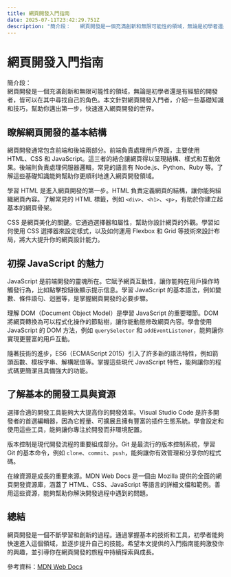 ```yaml
---
title: 網頁開發入門指南
date: 2025-07-11T23:42:29.751Z
description: "簡介段：   網頁開發是一個充滿創新和無限可能性的領域，無論是初學者還是有經驗的開發者，皆可以在其中尋找自己的角色。本文針對網頁開發入門者，介紹一些基礎知識和技巧，幫助你邁出第一步，快速進入網頁開發的世界。"
---
```


# 網頁開發入門指南

簡介段：  
網頁開發是一個充滿創新和無限可能性的領域，無論是初學者還是有經驗的開發者，皆可以在其中尋找自己的角色。本文針對網頁開發入門者，介紹一些基礎知識和技巧，幫助你邁出第一步，快速進入網頁開發的世界。

## 瞭解網頁開發的基本結構

網頁開發通常包含前端和後端兩部分。前端負責處理用戶界面，主要使用 HTML、CSS 和 JavaScript。這三者的結合讓網頁得以呈現結構、樣式和互動效果。後端則負責處理伺服器邏輯，常見的語言有 Node.js、Python、Ruby 等。了解這些基礎知識能夠幫助你更順利地進入網頁開發領域。

學習 HTML 是進入網頁開發的第一步。HTML 負責定義網頁的結構，讓你能夠組織網頁內容。了解常見的 HTML 標籤，例如 `<div>`、`<h1>`、`<p>`，有助於你建立起基本的網頁骨架。

CSS 是網頁美化的關鍵。它通過選擇器和屬性，幫助你設計網頁的外觀。學習如何使用 CSS 選擇器來設定樣式，以及如何運用 Flexbox 和 Grid 等技術來設計布局，將大大提升你的網頁設計能力。

## 初探 JavaScript 的魅力

JavaScript 是前端開發的靈魂所在。它賦予網頁互動性，讓你能夠在用戶操作時觸發行為，比如點擊按鈕後顯示提示信息。學習 JavaScript 的基本語法，例如變數、條件語句、迴圈等，是掌握網頁開發的必要步驟。

理解 DOM（Document Object Model）是學習 JavaScript 的重要環節。DOM 將網頁轉換為可以程式化操作的節點樹，讓你能動態修改網頁內容。學會使用 JavaScript 的 DOM 方法，例如 `querySelector` 和 `addEventListener`，能夠讓你實現更豐富的用戶互動。

隨著技術的進步，ES6（ECMAScript 2015）引入了許多新的語法特性，例如箭頭函數、模板字串、解構賦值等。掌握這些現代 JavaScript 特性，能夠讓你的程式碼更簡潔且具備強大的功能。

## 了解基本的開發工具與資源

選擇合適的開發工具能夠大大提高你的開發效率。Visual Studio Code 是許多開發者的首選編輯器，因為它輕量、可擴展且擁有豐富的插件生態系統。學會設定和使用這些工具，能夠讓你專注於開發而非環境配置。

版本控制是現代開發流程的重要組成部分。Git 是最流行的版本控制系統，學習 Git 的基本命令，例如 `clone`、`commit`、`push`，能夠讓你有效管理和分享你的程式碼。

在線資源是成長的重要來源。MDN Web Docs 是一個由 Mozilla 提供的全面的網頁開發資源庫，涵蓋了 HTML、CSS、JavaScript 等語言的詳細文檔和範例。善用這些資源，能夠幫助你解決開發過程中遇到的問題。

## 總結

網頁開發是一個不斷學習和創新的過程。通過掌握基本的技術和工具，初學者能夠快速進入這個領域，並逐步提升自己的技能。希望本文提供的入門指南能夠激發你的興趣，並引導你在網頁開發的旅程中持續探索與成長。

參考資料：[MDN Web Docs](https://developer.mozilla.org/zh-TW/)